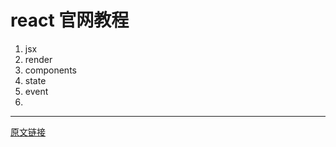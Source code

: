 # react 官网教程

1. jsx
2. render
3. components
4. state
5. event
6.


---
[原文链接](https://reactjs.org/docs/introducing-jsx.html)
